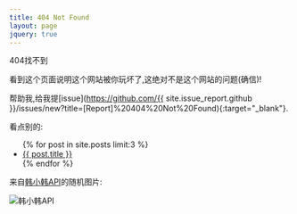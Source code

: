 ```yaml
---
title: 404 Not Found
layout: page
jquery: true
---
```


<div class="page-title">404找不到</div>

看到这个页面说明这个网站被你玩坏了,这绝对不是这个网站的问题(确信)!

帮助我,给我提[issue](https://github.com/{{ site.issue_report.github }}/issues/new?title=[Report]%20404%20Not%20Found){:target="_blank"}.

看点别的:

<ul>
{% for post in site.posts limit:3 %}
  <li><a href="{{ post.url }}">{{ post.title }}</a></li>
{% endfor %}
</ul>

来自[韩小韩API](https://api.vvhan.com/dongman.html)的随机图片:

<img src="https://api.vvhan.com/api/acgimg" alt="韩小韩API">
